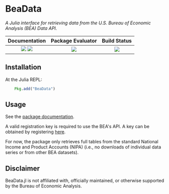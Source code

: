 # BeaData

*A Julia interface for retrieving data from the U.S. Bureau of Economic Analysis (BEA)
Data API.*

|**Documentation** | **Package Evaluator** | **Build Status** |
|:----------------:|:---------------------:|:----------------:|
| [![][docs-stable-img]][docs-stable-url] [![][docs-latest-img]][docs-latest-url] | [![][pkg-0.6-img]][pkg-0.6-url] | [![][travis-img]][travis-url] |

## Installation

At the Julia REPL:

```julia
    Pkg.add("BeaData")
```
## Usage

See the [package documentation][docs-stable-url].

A valid registration key is required to use the BEA's API. A key can be obtained by registering [here](http://www.bea.gov/API/signup/index.cfm).

For now, the package only retrieves full tables from the standard National
Income and Product Accounts (NIPA) (i.e., no downloads of individual data series or
    from other BEA datasets).

## Disclaimer
BeaData.jl is not affiliated with, officially maintained, or otherwise supported by the Bureau of Economic Analysis.

[docs-latest-img]: https://img.shields.io/badge/docs-latest-blue.svg
[docs-latest-url]: https://stephenbnicar.github.io/BeaData.jl/latest

[docs-stable-img]: https://img.shields.io/badge/docs-stable-blue.svg
[docs-stable-url]: https://stephenbnicar.github.io/BeaData.jl/stable

[travis-img]: https://travis-ci.org/stephenbnicar/BeaData.jl.svg?branch=master
[travis-url]: https://travis-ci.org/stephenbnicar/BeaData.jl

[pkg-0.6-img]: http://pkg.julialang.org/badges/BeaData_0.6.svg
[pkg-0.6-url]: http://pkg.julialang.org/?pkg=BeaData
